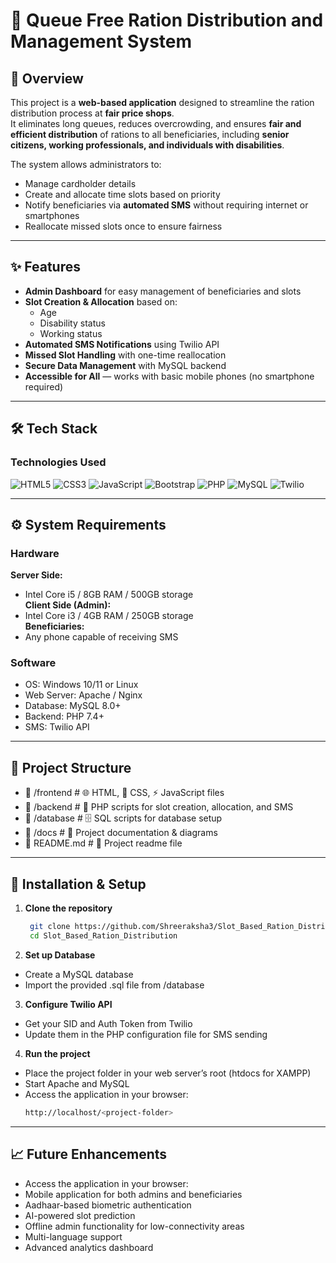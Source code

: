 # 🍚 Queue Free Ration Distribution and Management System


## 📌 Overview
This project is a **web-based application** designed to streamline the ration distribution process at **fair price shops**.  
It eliminates long queues, reduces overcrowding, and ensures **fair and efficient distribution** of rations to all beneficiaries, including **senior citizens, working professionals, and individuals with disabilities**.  

The system allows administrators to:
- Manage cardholder details
- Create and allocate time slots based on priority
- Notify beneficiaries via **automated SMS** without requiring internet or smartphones
- Reallocate missed slots once to ensure fairness

---

## ✨ Features
- **Admin Dashboard** for easy management of beneficiaries and slots  
- **Slot Creation & Allocation** based on:
  - Age
  - Disability status
  - Working status
- **Automated SMS Notifications** using Twilio API  
- **Missed Slot Handling** with one-time reallocation  
- **Secure Data Management** with MySQL backend  
- **Accessible for All** — works with basic mobile phones (no smartphone required)  

---

## 🛠️ Tech Stack

### **Technologies Used**
![HTML5](https://img.shields.io/badge/HTML5-E34F26?style=for-the-badge&logo=html5&logoColor=white)
![CSS3](https://img.shields.io/badge/CSS3-1572B6?style=for-the-badge&logo=css3&logoColor=white)
![JavaScript](https://img.shields.io/badge/JavaScript-F7DF1E?style=for-the-badge&logo=javascript&logoColor=black)
![Bootstrap](https://img.shields.io/badge/Bootstrap-7952B3?style=for-the-badge&logo=bootstrap&logoColor=white)
![PHP](https://img.shields.io/badge/PHP-777BB4?style=for-the-badge&logo=php&logoColor=white)
![MySQL](https://img.shields.io/badge/MySQL-4479A1?style=for-the-badge&logo=mysql&logoColor=white)
![Twilio](https://img.shields.io/badge/Twilio-F22F46?style=for-the-badge&logo=twilio&logoColor=white)


---

## ⚙️ System Requirements

### **Hardware**
**Server Side:**
- Intel Core i5 / 8GB RAM / 500GB storage  
**Client Side (Admin):**
- Intel Core i3 / 4GB RAM / 250GB storage  
**Beneficiaries:**
- Any phone capable of receiving SMS  

### **Software**
- OS: Windows 10/11 or Linux  
- Web Server: Apache / Nginx  
- Database: MySQL 8.0+  
- Backend: PHP 7.4+  
- SMS: Twilio API  

---

## 📂 Project Structure
- 📁 /frontend # 🌐 HTML, 🎨 CSS, ⚡ JavaScript files
- 📁 /backend # 🐘 PHP scripts for slot creation, allocation, and SMS
- 📁 /database # 🗄️ SQL scripts for database setup
- 📁 /docs # 📄 Project documentation & diagrams
- 📄 README.md # 📝 Project readme file


---

## 🚀 Installation & Setup

1. **Clone the repository**
   ```bash
    git clone https://github.com/Shreeraksha3/Slot_Based_Ration_Distribution.git
    cd Slot_Based_Ration_Distribution
2. **Set up Database**
- Create a MySQL database
- Import the provided .sql file from /database
3. **Configure Twilio API**
- Get your SID and Auth Token from Twilio
- Update them in the PHP configuration file for SMS sending
4. **Run the project**
- Place the project folder in your web server’s root (htdocs for XAMPP)
- Start Apache and MySQL
- Access the application in your browser:
  ```bash
  http://localhost/<project-folder>

---

## 📈 Future Enhancements
- Access the application in your browser:
- Mobile application for both admins and beneficiaries
- Aadhaar-based biometric authentication
- AI-powered slot prediction
- Offline admin functionality for low-connectivity areas
- Multi-language support
- Advanced analytics dashboard






